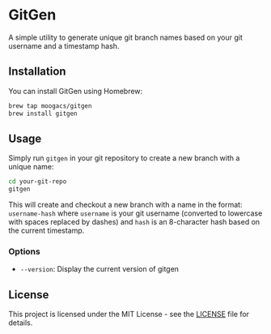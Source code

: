 # GitGen

A simple utility to generate unique git branch names based on your git username and a timestamp hash.

## Installation

You can install GitGen using Homebrew:

```bash
brew tap moogacs/gitgen
brew install gitgen
```

## Usage

Simply run `gitgen` in your git repository to create a new branch with a unique name:

```bash
cd your-git-repo
gitgen
```

This will create and checkout a new branch with a name in the format: `username-hash`
where `username` is your git username (converted to lowercase with spaces replaced by dashes)
and `hash` is an 8-character hash based on the current timestamp.

### Options

- `--version`: Display the current version of gitgen

## License

This project is licensed under the MIT License - see the [LICENSE](LICENSE) file for details.